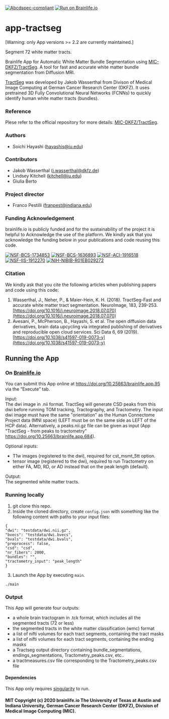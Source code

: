 [![Abcdspec-compliant](https://img.shields.io/badge/ABCD_Spec-v1.1-green.svg)](https://github.com/brain-life/abcd-spec)
[![Run on Brainlife.io](https://img.shields.io/badge/Brainlife-bl.app.95-blue.svg)](https://doi.org/10.25663/bl.app.95)

# app-tractseg

[Warning: only App versions >= 2.2 are currently maintained.]

Segment 72 white matter tracts. 

Brainlife App for Automatic White Matter Bundle Segmentation using [MIC-DKFZ/TractSeg](https://github.com/MIC-DKFZ/TractSeg). A tool for fast and accurate white matter bundle segmentation from Diffusion MRI. 

[TractSeg](https://doi.org/10.1016/j.neuroimage.2018.07.070) was developed by Jakob Wasserthal from Divison of Medical Image Computing at German Cancer Research Center (DKFZ). It uses pretrained 3D Fully Convolutional Neural Networks (FCNNs) to quickly identify human white matter tracts (bundles).

### Reference
Plese refer to the official repository for more details: [MIC-DKFZ/TractSeg](https://github.com/MIC-DKFZ/TractSeg).

### Authors
- Soichi Hayashi (hayashis@iu.edu)

### Contributors
- Jakob Wasserthal (j.wasserthal@dkfz.de)
- Lindsey Kitchell (kitchell@iu.edu)
- Giulia Berto

### Project director
- Franco Pestilli (franpest@indiana.edu)

### Funding Acknowledgement
brainlife.io is publicly funded and for the sustainability of the project it is helpful to Acknowledge the use of the platform. We kindly ask that you acknowledge the funding below in your publications and code reusing this code.

[![NSF-BCS-1734853](https://img.shields.io/badge/NSF_BCS-1734853-blue.svg)](https://nsf.gov/awardsearch/showAward?AWD_ID=1734853)
[![NSF-BCS-1636893](https://img.shields.io/badge/NSF_BCS-1636893-blue.svg)](https://nsf.gov/awardsearch/showAward?AWD_ID=1636893)
[![NSF-ACI-1916518](https://img.shields.io/badge/NSF_ACI-1916518-blue.svg)](https://nsf.gov/awardsearch/showAward?AWD_ID=1916518)
[![NSF-IIS-1912270](https://img.shields.io/badge/NSF_IIS-1912270-blue.svg)](https://nsf.gov/awardsearch/showAward?AWD_ID=1912270)
[![NIH-NIBIB-R01EB029272](https://img.shields.io/badge/NIH_NIBIB-R01EB029272-green.svg)](https://grantome.com/grant/NIH/R01-EB029272-01)

### Citation
We kindly ask that you cite the following articles when publishing papers and code using this code: 
1. Wasserthal, J., Neher, P., & Maier-Hein, K. H. (2018). TractSeg-Fast and accurate white matter tract segmentation. NeuroImage, 183, 239-253. [https://doi.org/10.1016/j.neuroimage.2018.07.070](https://doi.org/10.1016/j.neuroimage.2018.07.070)
2. Avesani, P., McPherson, B., Hayashi, S. et al. The open diffusion data derivatives, brain data upcycling via integrated publishing of derivatives and reproducible open cloud services. Sci Data 6, 69 (2019). [https://doi.org/10.1038/s41597-019-0073-y](https://doi.org/10.1038/s41597-019-0073-y)

## Running the App 
### On [Brainlife.io](http://brainlife.io/) 
You can submit this App online at https://doi.org/10.25663/brainlife.app.95 via the “Execute” tab.

Input: \
The dwi image in .nii format. TractSeg will generate CSD peaks from this dwi before running TOM tracking, Tractography, and Tractometry. The input dwi image must have the same "orientation" as the Human Connectome Project data (MNI space) (LEFT must be on the same side as LEFT of the HCP data).
Alternatively, a peaks.nii.gz file can be given as input (App "TractSeg - from peaks to tractometry" https://doi.org/10.25663/brainlife.app.684).

Optional inputs:
- T1w images (registered to the dwi), required for cst_msmt_5tt option.
- tensor image (registered to the dwi), required to run Tractometry on either FA, MD, RD, or AD instead that on the peak length (default).

Output: \
The segmented white matter tracts.

### Running locally
1. git clone this repo.
2. Inside the cloned directory, create `config.json` with something like the following content with paths to your input files:
```
{
"dwi": "testdata/dwi.nii.gz",
"bvecs": "testdata/dwi.bvecs",
"bvals": "testdata/dwi.bvals",
"preprocess": false,
"csd": "csd",
"nr_fibers": 2000,
"bundles": "",
"tractometry_input": "peak_length"
}
```
3. Launch the App by executing `main`.
```
./main
```

### Output
This App will generate four outputs:
* a whole brain tractogram in .tck format, which includes all the segmented tracts (72 or less)
* the segmented tracts in the white matter classification (wmc) format
* a list of nifti volumes for each tract segments, containing the tract masks
* a list of nifti volumes for each tract segments, containing the ending masks
* a Tractseg output directory containing bundle_segmentations, endings_segmentations, Tractometry_peaks.csv, etc..
* a tractmeasures.csv file corresponding to the Tractometry_peaks.csv file

#### Dependencies
This App only requires [singularity](https://sylabs.io/singularity/) to run.

#### MIT Copyright (c) 2020 brainlife.io The University of Texas at Austin and Indiana University, German Cancer Research Center (DKFZ), Division of Medical Image Computing (MIC). 

